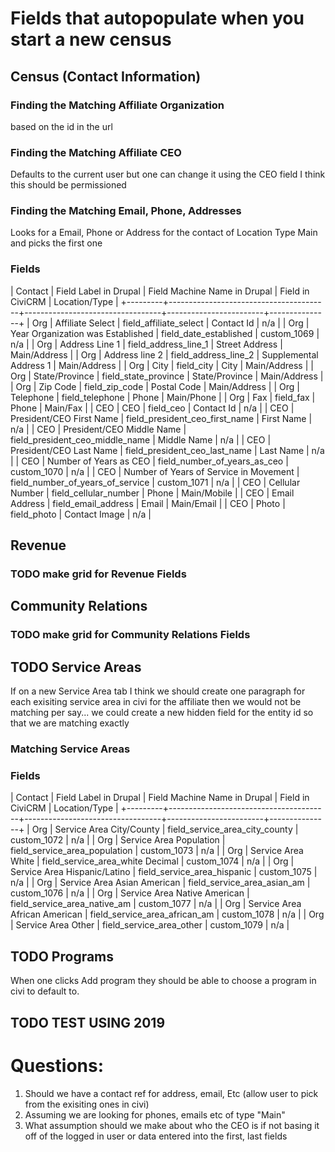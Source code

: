 # Fields that autopopulate when you start a new census

## Census (Contact Information)

### Finding the Matching Affiliate Organization
based on the id in the url

### Finding the Matching Affiliate CEO
Defaults to the current user but one can change it using the CEO field I think this should be permissioned

### Finding the Matching Email, Phone, Addresses
Looks for a Email, Phone or Address for the contact of Location Type Main and picks the first one

### Fields

| Contact | Field Label in Drupal                  | Field Machine Name in Drupal     | Field in CiviCRM       | Location/Type |
+---------+----------------------------------------+----------------------------------+------------------------+---------------+
| Org     | Affiliate Select                       | field_affiliate_select           | Contact Id             | n/a           |
| Org     | Year Organization was Established      | field_date_established           | custom_1069            | n/a           |
| Org     | Address Line 1                         | field_address_line_1             | Street Address         | Main/Address  |
| Org     | Address line 2                         | field_address_line_2             | Supplemental Address 1 | Main/Address  |
| Org     | City                                   | field_city                       | City                   | Main/Address  |
| Org     | State/Province                         | field_state_province             | State/Province         | Main/Address  |
| Org     | Zip Code                               | field_zip_code                   | Postal Code            | Main/Address  |
| Org     | Telephone                              | field_telephone                  | Phone                  | Main/Phone    |
| Org     | Fax                                    | field_fax                        | Phone                  | Main/Fax      |
| CEO     | CEO                                    | field_ceo                        | Contact Id             | n/a           |
| CEO     | President/CEO First Name               | field_president_ceo_first_name   | First Name             | n/a           |
| CEO     | President/CEO Middle Name              | field_president_ceo_middle_name  | Middle Name            | n/a           |
| CEO     | President/CEO Last Name                | field_president_ceo_last_name    | Last Name              | n/a           |
| CEO     | Number of Years as CEO                 | field_number_of_years_as_ceo     | custom_1070            | n/a           |
| CEO     | Number of Years of Service in Movement | field_number_of_years_of_service | custom_1071            | n/a           |
| CEO     | Cellular Number                        | field_cellular_number            | Phone                  | Main/Mobile   |
| CEO     | Email Address                          | field_email_address              | Email                  | Main/Email    |
| CEO     | Photo                                  | field_photo                      | Contact Image          | n/a           |

## Revenue

### TODO make grid for Revenue Fields

## Community Relations

### TODO make grid for Community Relations Fields

## TODO Service Areas
If on a new Service Area tab I think we should create one paragraph for each exisiting service area in civi for the affiliate then we would not be matching per say... we could create a new hidden field for the entity id so that we are matching exactly

### Matching Service Areas

### Fields

| Contact | Field Label in Drupal                  | Field Machine Name in Drupal     | Field in CiviCRM       | Location/Type |
+---------+----------------------------------------+----------------------------------+------------------------+---------------+
| Org     | Service Area City/County	             | field_service_area_city_county	  |	custom_1072            | n/a           |
| Org     | Service Area Population	               | field_service_area_population	  | custom_1073            | n/a           |
| Org     | Service Area White	                   | field_service_area_white	Decimal	| custom_1074            | n/a           |
| Org     | Service Area Hispanic/Latino	         | field_service_area_hispanic	    | custom_1075            | n/a           |
| Org     | Service Area Asian American	           | field_service_area_asian_am	    | custom_1076            | n/a           |
| Org     | Service Area Native American	         | field_service_area_native_am	    | custom_1077            | n/a           |
| Org     | Service Area African American	         | field_service_area_african_am	  | custom_1078            | n/a           |
| Org     | Service Area Other	                   | field_service_area_other	        | custom_1079            | n/a           |

## TODO Programs
When one clicks Add program they should be able to choose a program in civi to default to.

## TODO TEST USING 2019
# Questions:

1. Should we have a contact ref for address, email, Etc (allow user to pick from the exisiting ones in civi)
2. Assuming we are looking for phones, emails etc of type "Main"
3. What assumption should we make about who the CEO is if not basing it off of the logged in user or data entered into the first, last fields
